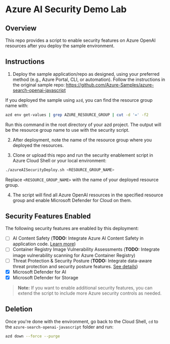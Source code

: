 # Azure AI Security Demo Lab

## Overview

This repo provides a script to enable security features on Azure OpenAI resources after you deploy the sample environment.

## Instructions

1. Deploy the sample application/repo as designed, using your preferred method (e.g., Azure Portal, CLI, or automation). Follow the instructions in the original sample repo: https://github.com/Azure-Samples/azure-search-openai-javascript

If you deployed the sample using `azd`, you can find the resource group name with:

```bash
azd env get-values | grep AZURE_RESOURCE_GROUP | cut -d '=' -f2
```

Run this command in the root directory of your azd project. The output will be the resource group name to use with the security script.

2. After deployment, note the name of the resource group where you deployed the resources.

3. Clone or upload this repo and run the security enablement script in Azure Cloud Shell or your local environment:

```sh
./azureAISecurityDeploy.sh <RESOURCE_GROUP_NAME>
```

Replace `<RESOURCE_GROUP_NAME>` with the name of your deployed resource group.

4. The script will find all Azure OpenAI resources in the specified resource group and enable Microsoft Defender for Cloud on them.


## Security Features Enabled

The following security features are enabled by this deployment:

- [ ] AI Content Safety (**TODO:** Integrate Azure AI Content Safety in application code. [Learn more](https://learn.microsoft.com/en-us/azure/ai-services/content-safety/overview))
- [ ] Container Registry Image Vulnerability Assessments (**TODO:** Integrate image vulnerability scanning for Azure Container Registry)
- [ ] Threat Protection & Security Posture (**TODO:** Integrate data-aware threat protection and security posture features. [See details](https://learn.microsoft.com/en-us/azure/defender-for-cloud/data-aware-security-dashboard-overview))
- [x] Microsoft Defender for AI
- [x] Microsoft Defender for Storage

> **Note:** If you want to enable additional security features, you can extend the script to include more Azure security controls as needed.

## Deletion

Once you're done with the environment, go back to the Cloud Shell, `cd` to the `azure-search-openai-javascript` folder and run:

```sh
azd down --force --purge
```
